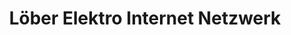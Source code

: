 ---
title: "Löber Elektro Internet Netzwerk"
url: /braunfels/loeber-elektro-internet-netzwerk/
shop: Computer
---
